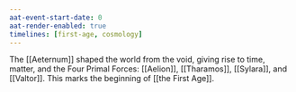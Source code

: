 ```yaml
---
aat-event-start-date: 0
aat-render-enabled: true
timelines: [first-age, cosmology]
---
```


The [[Aeternum]] shaped the world from the void, giving rise to time, matter, and the Four Primal Forces: [[Aelion]], [[Tharamos]], [[Sylara]], and [[Valtor]]. This marks the beginning of [[the First Age]].
